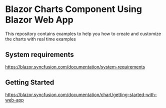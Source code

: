 # Blazor Charts Component Using Blazor Web App
This repository contains examples to help you how to create and customize the charts with real time examples

## System requirements
https://blazor.syncfusion.com/documentation/system-requirements

## Getting Started
https://blazor.syncfusion.com/documentation/chart/getting-started-with-web-app
